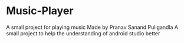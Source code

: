 # Music-Player
A small project for playing music
Made by Pranav Sanand Puligandla
A small project to help the understanding of android studio better
